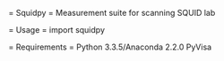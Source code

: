 = Squidpy =
Measurement suite for scanning SQUID lab

= Usage =
import squidpy

= Requirements =
Python 3.3.5/Anaconda 2.2.0
PyVisa